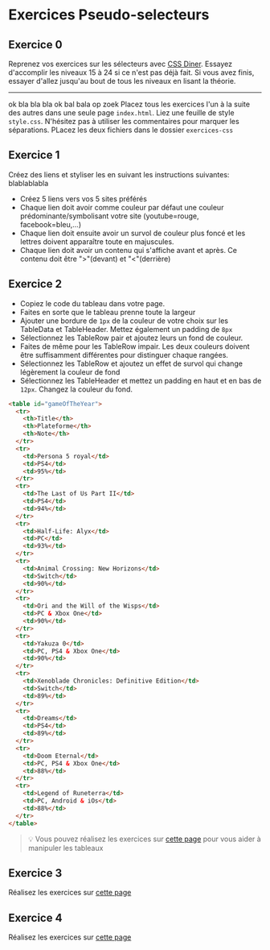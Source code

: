 # Exercices Pseudo-selecteurs

## Exercice 0

Reprenez vos exercices sur les sélecteurs avec [CSS Diner](https://flukeout.github.io/). Essayez d'accomplir les niveaux 15 à 24 si ce n'est pas déjà fait. Si vous avez finis, essayer d'allez jusqu'au bout de tous les niveaux en lisant la théorie.

---

ok bla bla bla
ok bal bala
<h> op zoek<h/>
Placez tous les exercices l'un à la suite des autres dans une seule page `index.html`. Liez une feuille de style `style.css`. N'hésitez pas à utiliser les commentaires pour marquer les séparations. PLacez les deux fichiers dans le dossier `exercices-css`

## Exercice 1

Créez des liens et styliser les en suivant les instructions suivantes:
blablablabla

- Créez 5 liens vers vos 5 sites préférés
- Chaque lien doit avoir comme couleur par défaut une couleur prédominante/symbolisant votre site (youtube=rouge, facebook=bleu,...)
- Chaque lien doit ensuite avoir un survol de couleur plus foncé et les lettres doivent apparaître toute en majuscules.
- Chaque lien doit avoir un contenu qui s'affiche avant et après. Ce contenu doit être ">"(devant) et "<"(derrière)

## Exercice 2

- Copiez le code du tableau dans votre page.
- Faites en sorte que le tableau prenne toute la largeur
- Ajouter une bordure de `1px` de la couleur de votre choix sur les TableData et TableHeader. Mettez également un padding de `8px`
- Sélectionnez les TableRow pair et ajoutez leurs un fond de couleur.
- Faites de même pour les TableRow impair. Les deux couleurs doivent être suffisamment différentes pour distinguer chaque rangées.
- Sélectionnez les TableRow et ajoutez un effet de survol qui change légèrement la couleur de fond
- Sélectionnez les TableHeader et mettez un padding en haut et en bas de `12px`. Changez la couleur du fond.

```html
<table id="gameOfTheYear">
  <tr>
    <th>Title</th>
    <th>Plateforme</th>
    <th>Note</th>
  </tr>
  <tr>
    <td>Persona 5 royal</td>
    <td>PS4</td>
    <td>95%</td>
  </tr>
  <tr>
    <td>The Last of Us Part II</td>
    <td>PS4</td>
    <td>94%</td>
  </tr>
  <tr>
    <td>Half-Life: Alyx</td>
    <td>PC</td>
    <td>93%</td>
  </tr>
  <tr>
    <td>Animal Crossing: New Horizons</td>
    <td>Switch</td>
    <td>90%</td>
  </tr>
  <tr>
    <td>Ori and the Will of the Wisps</td>
    <td>PC & Xbox One</td>
    <td>90%</td>
  </tr>
  <tr>
    <td>Yakuza 0</td>
    <td>PC, PS4 & Xbox One</td>
    <td>90%</td>
  </tr>
  <tr>
    <td>Xenoblade Chronicles: Definitive Edition</td>
    <td>Switch</td>
    <td>89%</td>
  </tr>
  <tr>
    <td>Dreams</td>
    <td>PS4</td>
    <td>89%</td>
  </tr>
  <tr>
    <td>Doom Eternal</td>
    <td>PC, PS4 & Xbox One</td>
    <td>88%</td>
  </tr>
  <tr>
    <td>Legend of Runeterra</td>
    <td>PC, Android & iOs</td>
    <td>88%</td>
  </tr>
</table>
```

> :bulb: Vous pouvez réalisez les exercices sur [cette page](https://www.w3schools.com/css/exercise.asp?filename=exercise_table1) pour vous aider à manipuler les tableaux

## Exercice 3

Réalisez les exercices sur [cette page](https://www.w3schools.com/css/exercise.asp?filename=exercise_pseudo_classes1)

## Exercice 4

Réalisez les exercices sur [cette page](https://www.w3schools.com/css/exercise.asp?filename=exercise_pseudo_elements1)
